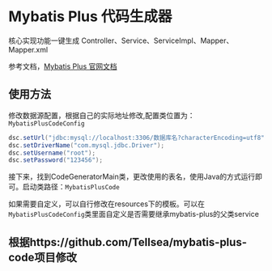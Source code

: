 # Mybatis Plus 代码生成器



核心实现功能一键生成 Controller、Service、ServiceImpl、Mapper、Mapper.xml

参考文档，[Mybatis Plus 官网文档](https://mp.baomidou.com/guide/generator.html)


## 使用方法


修改数据源配置，根据自己的实际地址修改,配置类位置为：`MybatisPlusCodeConfig`

```java
dsc.setUrl("jdbc:mysql://localhost:3306/数据库名?characterEncoding=utf8");
dsc.setDriverName("com.mysql.jdbc.Driver");
dsc.setUsername("root");
dsc.setPassword("123456");
```

接下来，找到CodeGeneratorMain类，更改使用的表名，使用Java的方式运行即可。启动类路径：`MybatisPlusCode`

如果需要自定义，可以自行修改在resources下的模板。可以在`MybatisPlusCodeConfig`类里面自定义是否需要继承mybatis-plus的父类service

## 根据https://github.com/Tellsea/mybatis-plus-code项目修改
